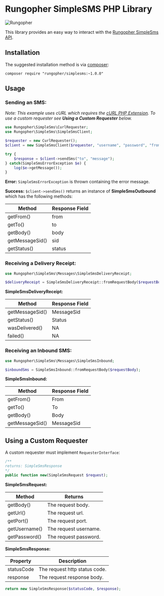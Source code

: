 # Rungopher SimpleSMS PHP Library

![Rungopher](https://www.rungopher.com/images/logo.png)

This library provides an easy way to interact with the [Rungopher SimpleSms API](https://www.rungopher.com/simple.html).

## Installation
The suggested installation method is via [composer](https://getcomposer.org/):

``` shell
composer require "rungopher/simplesms:~1.0.0"
```


## Usage
### Sending an SMS:

*Note: This example uses cURL which requires the [cURL PHP Extension](http://php.net/manual/en/book.curl.php). To use a custom requester see* ***Using a Custom Requester*** *below.*

``` php
use Rungopher\SimpleSms\CurlRequester;
use Rungopher\SimpleSms\SimpleSmsClient;

$requester = new CurlRequester();
$client = new SimpleSmsClient($requester, "username", "password", "from");

try {
	$response = $client->sendSms("to", "message");
} catch(SimpleSmsErrorException $e) {
	log($e->getMessage());
}
```
**Error:** `SimpleSmsErrorException` is thrown containing the error message.

**Success:** `$client->sendSms()` returns an instance of **SimpleSmsOutbound** which has the following methods:


| Method          | Response Field |
| --------------- | -------------- |
| getFrom()       | from           |
| getTo()         | to             |
| getBody()       | body           |
| getMessageSid() | sid            |
| getStatus()     | status         | 
	
	
	
### Receiving a Delivery Receipt:
``` php
use Rungopher\SimpleSms\Messages\SimpleSmsDeliveryReceipt;

$deliveryReceipt = SimpleSmsDeliveryReceipt::fromRequestBody($requestBody);
```


**SimpleSmsDeliveryReceipt:**

| Method          | Response Field |
| --------------- | -------------- |
| getMessageSid() | MessageSid     |
| getStatus()     | Status         |
| wasDelivered()  | NA             |
| failed()        | NA             |


### Receiving an Inbound SMS:
``` php
use Rungopher\SimpleSms\Messages\SimpleSmsInbound;

$inboundSms = SimpleSmsInbound::fromRequestBody($requestBody);

```

**SimpleSmsInbound:**

| Method          | Response Field |
| --------------- | -------------- |
| getFrom()       | From           |
| getTo()         | To             |
| getBody()       | Body           |
| getMessageSid() | MessageSid     |


## Using a Custom Requester
A custom requester must implement `RequesterInterface`:

``` php
/**
returns: SimpleSmsResponse
*/
public function new(SimpleSmsRequest $request);
```

**SimpleSmsRequest:**

| Method          | Returns               |
| --------------- | --------------------- |
| getBody()       | The request body.     |
| getUrl()        | The request url.      |
| getPort()       | The request port.     |
| getUsername()   | The request username. |
| getPassword()   | The request password. |


**SimpleSmsResponse:**

| Property          | Description                   |
| ----------------- | ----------------------------- |
| statusCode        | The request http status code. |
| response          | The request response body.    |

``` php
return new SimpleSmsResponse($statusCode, $response);
```



